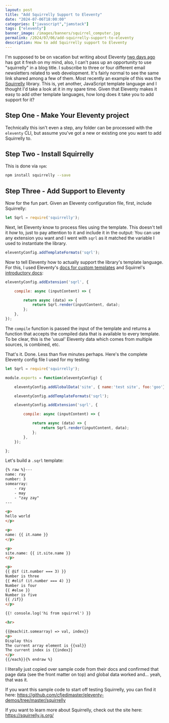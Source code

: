 ```yaml
---
layout: post
title: "Add Squirrelly Support to Eleventy"
date: "2024-07-06T18:00:00"
categories: ["javascript","jamstack"]
tags: ["eleventy"]
banner_image: /images/banners/squirrel_computer.jpg
permalink: /2024/07/06/add-squirrelly-support-to-eleventy
description: How to add Squirrelly support to Eleventy
---
```


I'm supposed to be on vacation but writing about Eleventy [two days ago](https://www.raymondcamden.com/2024/07/04/building-a-web-version-of-your-mastodon-archive-with-eleventy) has got it fresh on my mind, also, I can't pass up an opportunity to use "squirrelly" in a blog title. I subscribe to three or four different email newsletters related to web development. It's fairly normal to see the same link shared among a few of them. Most recently an example of this was the [Squirrelly](https://squirrelly.js.org/) library. This is, yet another, JavaScript template language and I thought I'd take a look at it in my spare time. Given that Eleventy makes it easy to add other template languages, how long does it take you to add support for it?

## Step One - Make Your Eleventy project

Technically this isn't even a step, any folder can be processed with the `eleventy` CLI, but assume you've got a new or existing one you want to add Squirrelly to.

## Step Two - Install Squirrelly

This is done via `npm`:

```bash
npm install squirrelly --save
```

## Step Three - Add Support to Eleventy

Now for the fun part. Given an Eleventy configuration file, first, include Squirrelly:

```js
let Sqrl = require('squirrelly');
```

Next, let Eleventy know to process files using the template. This doesn't tell it *how* to, just to pay attention to it and include it in the output: You can use any extension you want and I went with `sqrl` as it matched the variable I used to instantiate the library.

```js
eleventyConfig.addTemplateFormats('sqrl');
```

Now to tell Eleventy how to actually support the library's template language. For this, I used Eleventy's [docs for custom templates](https://www.11ty.dev/docs/languages/custom/) and Squirrel's [introductory docs](https://squirrelly.js.org/docs/get-started/first-template):

```js
eleventyConfig.addExtension('sqrl', {

    compile: async (inputContent) => {

        return async (data) => {
            return Sqrl.render(inputContent, data);
        };
    },
});
```

The `compile` function is passed the input of the template and returns a function that accepts the compiled data that is available to every template. To be clear, this is the 'usual' Eleventy data which comes from multiple sources, is combined, etc. 

That's it. Done. Less than five minutes perhaps. Here's the complete Eleventy config file I used for my testing:

```js
let Sqrl = require('squirrelly');

module.exports = function(eleventyConfig) {

	eleventyConfig.addGlobalData('site', { name:'test site', foo:'goo'});

	eleventyConfig.addTemplateFormats('sqrl');

	eleventyConfig.addExtension('sqrl', {

		compile: async (inputContent) => {

			return async (data) => {
				return Sqrl.render(inputContent, data);
			};
		},
	});

};
```

Let's build a `.sqrl` template:

```html
{% raw %}---
name: ray
number: 3
somearray: 
    - ray
    - may
    - "zay zay"
---

<p>
hello world
</p>

<p>
name: {{ it.name }}
</p>

<p>
site.name: {{ it.site.name }}
</p>

<p>
{{ @if (it.number === 3) }}
Number is three
{{ #elif (it.number === 4) }}
Number is four
{{ #else }}
Number is five
{{ /if}}
</p>

{{! console.log('hi from squirrel') }}

<hr>

{{@each(it.somearray) => val, index}}
<p>
Display this
The current array element is {{val}}
The current index is {{index}}
</p>
{{/each}}{% endraw %}
```

I literally just copied over sample code from their docs and confirmed that page data (see the front matter on top) and global data worked and... yeah, that was it. 

If you want this sample code to start off testing Squirrelly, you can find it here: <https://github.com/cfjedimaster/eleventy-demos/tree/master/squirrelly> 

If you want to learn more about Squirrelly, check out the site here: <https://squirrelly.js.org/>

